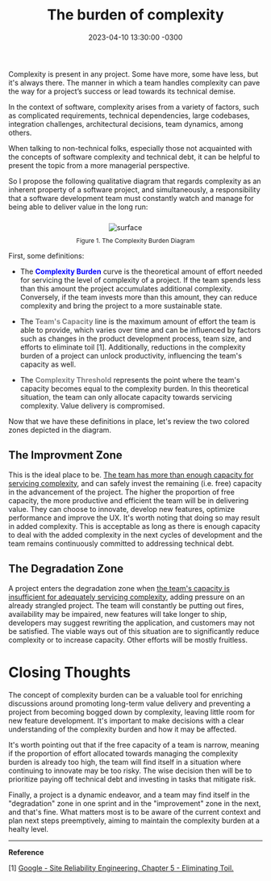 ﻿---
layout: post
title: "The burden of complexity"
date: 2023-04-10 13:30:00 -0300
tags: collaboration project-management
---

Complexity is present in any project. Some have more, some have less, but it's always there. The manner in which a team handles complexity can pave the way for a project’s success or lead towards its technical demise.

In the context of software, complexity arises from a variety of factors, such as complicated requirements, technical dependencies, large codebases, integration challenges, architectural decisions, team dynamics, among others.

When talking to non-technical folks, especially those not acquainted with the concepts of software complexity and technical debt, it can be helpful to present the topic from a more managerial perspective.

So I propose the following qualitative diagram that regards complexity as an inherent property of a software project, and simultaneously, a responsibility that a software development team must constantly watch and manage for being able to deliver value in the long run:

<p align="center">
  <img style="max-width: 100%; max-height: 400px; margin: 10px 0 10px -40px" src="{{ site.baseurl }}/images/p31/complexity-burden-diagram.png" alt="surface"/>
  <br><label style="font-size: 12px;">Figure 1. The Complexity Burden Diagram</label>
</p>

First, some definitions:

* The <b style="color:blue">Complexity Burden</b> curve is the theoretical amount of effort needed for servicing the level of complexity of a project. If the team spends less than this amount the project accumulates additional complexity. Conversely, if the team invests more than this amount, they can reduce complexity and bring the project to a more sustainable state.

* The <b style="color:gray">Team's Capacity</b> line is the maximum amount of effort the team is able to provide, which varies over time and can be influenced by factors such as changes in the product development process, team size, and efforts to eliminate toil [1]. Additionally, reductions in the complexity burden of a project can unlock productivity, influencing the team's capacity as well.

* The <b style="color:gray">Complexity Threshold</b> represents the point where the team's capacity becomes equal to the complexity burden. In this theoretical situation, the team can only allocate capacity towards servicing complexity. Value delivery is compromised.

Now that we have these definitions in place, let's review the two colored zones depicted in the diagram.

<h2>The Improvment Zone</h2>

This is the ideal place to be. <u>The team has more than enough capacity for servicing complexity</u>, and can safely invest the remaining (i.e. free) capacity in the advancement of the project. The higher the proportion of free capacity, the more productive and efficient the team will be in delivering value. They can choose to innovate, develop new features, optimize performance and improve the UX. It's worth noting that doing so may result in added complexity. This is acceptable as long as there is enough capacity to deal with the added complexity in the next cycles of development and the team remains continuously committed to addressing technical debt.

<h2>The Degradation Zone</h2>

A project enters the degradation zone when <u>the team's capacity is insufficient for adequately servicing complexity</u>, adding pressure on an already strangled project. The team will constantly be putting out fires, availability may be impaired, new features will take longer to ship, developers may suggest rewriting the application, and customers may not be satisfied. The viable ways out of this situation are to significantly reduce complexity or to increase capacity. Other efforts will be mostly fruitless.

Closing Thoughts
============

The concept of complexity burden can be a valuable tool for enriching discussions around promoting long-term value delivery and preventing a project from becoming bogged down by complexity, leaving little room for new feature development. It's important to make decisions with a clear understanding of the complexity burden and how it may be affected.

It's worth pointing out that if the free capacity of a team is narrow, meaning if the proportion of effort allocated towards managing the complexity burden is already too high, the team will find itself in a situation where continuing to innovate may be too risky. The wise decision then will be to prioritize paying off technical debt and investing in tasks that mitigate risk.

Finally, a project is a dynamic endeavor, and a team may find itself in the "degradation" zone in one sprint and in the "improvement" zone in the next, and that's fine. What matters most is to be aware of the current context and plan next steps preemptively, aiming to maintain the complexity burden at a healty level.

---

<b>Reference</b>

[1] [Google - Site Reliability Engineering. Chapter 5 - Eliminating Toil.](https://sre.google/sre-book/eliminating-toil/)
